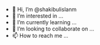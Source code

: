 - 👋 Hi, I’m @shakibulislanm
- 👀 I’m interested in ...
- 🌱 I’m currently learning ...
- 💞️ I’m looking to collaborate on ...
- 📫 How to reach me ...

<!---
shakibulislanm/shakibulislanm is a ✨ special ✨ repository because its `README.md` (this file) appears on your GitHub profile.
You can click the Preview link to take a look at your changes.
--->
